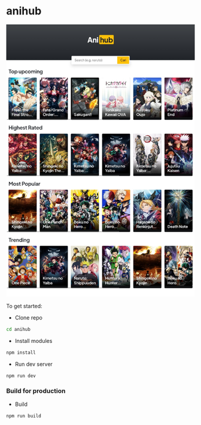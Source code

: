 # anihub
![screenshot.jpg](screenshot.jpg)

To get started:
- Clone repo
```bash
cd anihub
```
- Install modules
```bash
npm install
```
- Run dev server
```bash
npm run dev
```

### Build for production
- Build
```bash
npm run build
```